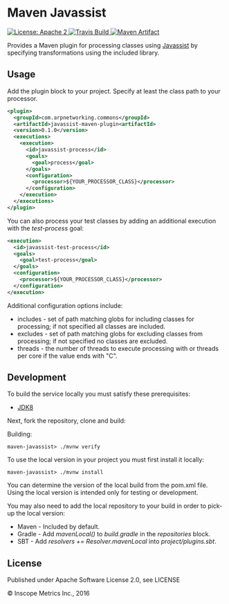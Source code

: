 Maven Javassist
===============

<a href="https://raw.githubusercontent.com/ArpNetworking/maven-javassist/master/LICENSE">
    <img src="https://img.shields.io/hexpm/l/plug.svg"
         alt="License: Apache 2">
</a>
<a href="https://travis-ci.org/ArpNetworking/maven-javassist/">
    <img src="https://travis-ci.org/ArpNetworking/maven-javassist.png?branch=master"
         alt="Travis Build">
</a>
<a href="http://search.maven.org/#search%7Cga%7C1%7Cg%3A%22com.arpnetworking.commons%22%20a%3A%22javassist-maven-core%22">
    <img src="https://img.shields.io/maven-central/v/com.arpnetworking.commons/javassist-maven-core.svg"
         alt="Maven Artifact">
</a>

Provides a Maven plugin for processing classes using [Javassist](http://www.javassist.org/) by specifying transformations using the included library.

Usage
-----

Add the plugin block to your project. Specify at least the class path to your processor.

```xml
<plugin>
  <groupId>com.arpnetworking.commons</groupId>
  <artifactId>javassist-maven-plugin<artifactId>
  <version>0.1.0</version>
  <executions>
    <execution>
      <id>javassist-process</id>
      <goals>
        <goal>process</goal>
      </goals>
      <configuration>
        <processor>${YOUR_PROCESSOR_CLASS}</processor>
      </configuration>
    </execution>
  </executions>
</plugin>
```

You can also process your test classes by adding an additional execution with the _test-process_ goal:

```xml
<execution>
  <id>javassist-test-process</id>
  <goals>
    <goal>test-process</goal>
  </goals>
  <configuration>
    <processor>${YOUR_PROCESSOR_CLASS}</processor>
  </configuration>
</execution>
```

Additional configuration options include:

* includes - set of path matching globs for including classes for processing; if not specified all classes are included.
* excludes - set of path matching globs for excluding classes from processing; if not specified no classes are excluded.
* threads - the number of threads to execute processing with or threads per core if the value ends with "C".

Development
-----------

To build the service locally you must satisfy these prerequisites:
* [JDK8](http://www.oracle.com/technetwork/java/javase/downloads/jdk8-downloads-2133151.html)

Next, fork the repository, clone and build:

Building:

    maven-javassist> ./mvnw verify

To use the local version in your project you must first install it locally:

    maven-javassist> ./mvnw install

You can determine the version of the local build from the pom.xml file.  Using the local version is intended only for testing or development.

You may also need to add the local repository to your build in order to pick-up the local version:

* Maven - Included by default.
* Gradle - Add *mavenLocal()* to *build.gradle* in the *repositories* block.
* SBT - Add *resolvers += Resolver.mavenLocal* into *project/plugins.sbt*.

License
-------

Published under Apache Software License 2.0, see LICENSE

&copy; Inscope Metrics Inc., 2016
